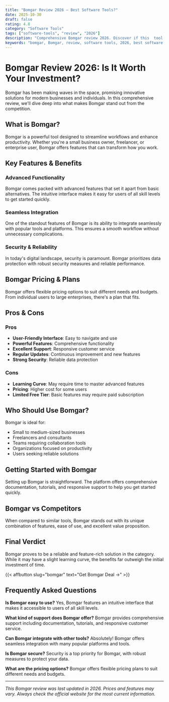 ```yaml
---
title: "Bomgar Review 2026 – Best Software Tools?"
date: 2025-10-30
draft: false
rating: 4.8
category: "Software Tools"
tags: ["software-tools", "review", "2026"]
description: "Comprehensive Bomgar review 2026. Discover if this  tool is the best choice for your needs."
keywords: "bomgar, Bomgar, review, software tools, 2026, best software tools"
---
```


# Bomgar Review 2026: Is It Worth Your Investment?

Bomgar has been making waves in the  space, promising innovative solutions for modern businesses and individuals. In this comprehensive review, we'll dive deep into what makes Bomgar stand out from the competition.

## What is Bomgar?

Bomgar is a powerful  tool designed to streamline workflows and enhance productivity. Whether you're a small business owner, freelancer, or enterprise user, Bomgar offers features that can transform how you work.

## Key Features & Benefits

### Advanced Functionality
Bomgar comes packed with advanced features that set it apart from basic alternatives. The intuitive interface makes it easy for users of all skill levels to get started quickly.

### Seamless Integration
One of the standout features of Bomgar is its ability to integrate seamlessly with popular tools and platforms. This ensures a smooth workflow without unnecessary complications.

### Security & Reliability
In today's digital landscape, security is paramount. Bomgar prioritizes data protection with robust security measures and reliable performance.

## Bomgar Pricing & Plans

Bomgar offers flexible pricing options to suit different needs and budgets. From individual users to large enterprises, there's a plan that fits.

## Pros & Cons

### Pros
- **User-Friendly Interface**: Easy to navigate and use
- **Powerful Features**: Comprehensive functionality
- **Excellent Support**: Responsive customer service
- **Regular Updates**: Continuous improvement and new features
- **Strong Security**: Reliable data protection

### Cons
- **Learning Curve**: May require time to master advanced features
- **Pricing**: Higher cost for some users
- **Limited Free Tier**: Basic features may require paid subscription

## Who Should Use Bomgar?

Bomgar is ideal for:
- Small to medium-sized businesses
- Freelancers and consultants
- Teams requiring collaboration tools
- Organizations focused on productivity
- Users seeking reliable  solutions

## Getting Started with Bomgar

Setting up Bomgar is straightforward. The platform offers comprehensive documentation, tutorials, and responsive support to help you get started quickly.

## Bomgar vs Competitors

When compared to similar tools, Bomgar stands out with its unique combination of features, ease of use, and excellent value proposition.

## Final Verdict

Bomgar proves to be a reliable and feature-rich solution in the  category. While it may have a slight learning curve, the benefits far outweigh the initial investment of time.

{{< affbutton slug="bomgar" text="Get Bomgar Deal →" >}}

## Frequently Asked Questions

**Is Bomgar easy to use?**
Yes, Bomgar features an intuitive interface that makes it accessible to users of all skill levels.

**What kind of support does Bomgar offer?**
Bomgar provides comprehensive support including documentation, tutorials, and responsive customer service.

**Can Bomgar integrate with other tools?**
Absolutely! Bomgar offers seamless integration with many popular platforms and tools.

**Is Bomgar secure?**
Security is a top priority for Bomgar, with robust measures to protect your data.

**What are the pricing options?**
Bomgar offers flexible pricing plans to suit different needs and budgets.

---

*This Bomgar review was last updated in 2026. Prices and features may vary. Always check the official website for the most current information.*
